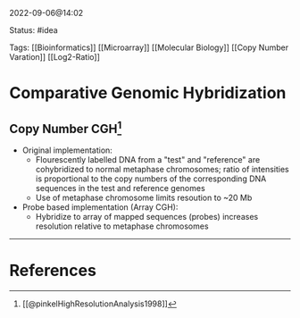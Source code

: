 2022-09-06@14:02

Status: #idea

Tags: [[Bioinformatics]] [[Microarray]] [[Molecular Biology]] [[Copy Number Varation]] [[Log2-Ratio]]

# Comparative Genomic Hybridization

## Copy Number CGH[^1]
- Original implementation:
	- Flourescently labelled DNA from a "test" and "reference" are cohybridized to normal metaphase chromosomes; ratio of intensities is proportional to the copy numbers of the corresponding DNA sequences in the test and reference genomes
	- Use of metaphase chromosome limits resoution to ~20 Mb
- Probe based implementation (Array CGH):
	- Hybridize to array of mapped sequences (probes) increases resolution relative to metaphase chromosomes





---
# References
[^1]: [[@pinkelHighResolutionAnalysis1998]]
